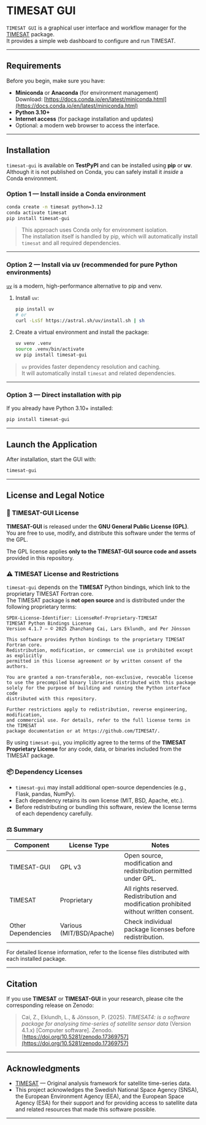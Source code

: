# TIMESAT GUI

`TIMESAT GUI` is a graphical user interface and workflow manager for the [TIMESAT](https://pypi.org/project/timesat/) package.  
It provides a simple web dashboard to configure and run TIMESAT.

---

## Requirements

Before you begin, make sure you have:

- **Miniconda** or **Anaconda** (for environment management)  
  Download: [https://docs.conda.io/en/latest/miniconda.html](https://docs.conda.io/en/latest/miniconda.html)
- **Python 3.10+**
- **Internet access** (for package installation and updates)
- Optional: a modern web browser to access the interface.

---

## Installation

`timesat-gui` is available on **TestPyPI** and can be installed using **pip** or **uv**.  
Although it is not published on Conda, you can safely install it *inside* a Conda environment.

### Option 1 — Install inside a Conda environment

```bash
conda create -n timesat python=3.12
conda activate timesat
pip install timesat-gui
```

> This approach uses Conda only for environment isolation.  
> The installation itself is handled by pip, which will automatically install `timesat` and all required dependencies.

---

### Option 2 — Install via uv (recommended for pure Python environments)

[`uv`](https://github.com/astral-sh/uv) is a modern, high-performance alternative to pip and venv.

1. Install `uv`:

   ```bash
   pip install uv
   # or
   curl -LsSf https://astral.sh/uv/install.sh | sh
   ```

2. Create a virtual environment and install the package:

   ```bash
   uv venv .venv
   source .venv/bin/activate
   uv pip install timesat-gui
   ```

> `uv` provides faster dependency resolution and caching.  
> It will automatically install `timesat` and related dependencies.

---

### Option 3 — Direct installation with pip

If you already have Python 3.10+ installed:

```bash
pip install timesat-gui
```

---

## Launch the Application

After installation, start the GUI with:

```bash
timesat-gui
```

---

## License and Legal Notice

### 🧾 TIMESAT-GUI License

**TIMESAT-GUI** is released under the **GNU General Public License (GPL)**.  
You are free to use, modify, and distribute this software under the terms of the GPL.

The GPL license applies **only to the TIMESAT-GUI source code and assets** provided in this repository.

### ⚠️ TIMESAT License and Restrictions

`timesat-gui` depends on the **TIMESAT** Python bindings, which link to the proprietary TIMESAT Fortran core.  
The TIMESAT package is **not open source** and is distributed under the following proprietary terms:

```
SPDX-License-Identifier: LicenseRef-Proprietary-TIMESAT
TIMESAT Python Bindings License
Version 4.1.7 — © 2025 Zhanzhang Cai, Lars Eklundh, and Per Jönsson

This software provides Python bindings to the proprietary TIMESAT Fortran core.
Redistribution, modification, or commercial use is prohibited except as explicitly
permitted in this license agreement or by written consent of the authors.

You are granted a non-transferable, non-exclusive, revocable license 
to use the precompiled binary libraries distributed with this package 
solely for the purpose of building and running the Python interface code 
distributed with this repository.

Further restrictions apply to redistribution, reverse engineering, modification,
and commercial use. For details, refer to the full license terms in the TIMESAT
package documentation or at https://github.com/TIMESAT/.
```

By using `timesat-gui`, you implicitly agree to the terms of the **TIMESAT Proprietary License** for any code, data, or binaries included from the TIMESAT package.

### 📦 Dependency Licenses

- `timesat-gui` may install additional open-source dependencies (e.g., Flask, pandas, NumPy).  
- Each dependency retains its own license (MIT, BSD, Apache, etc.).  
- Before redistributing or bundling this software, review the license terms of each dependency carefully.

### ⚖️ Summary

| Component        | License Type | Notes |
|------------------|--------------|-------|
| TIMESAT-GUI      | GPL v3       | Open source, modification and redistribution permitted under GPL. |
| TIMESAT          | Proprietary  | All rights reserved. Redistribution and modification prohibited without written consent. |
| Other Dependencies | Various (MIT/BSD/Apache) | Check individual package licenses before redistribution. |

For detailed license information, refer to the license files distributed with each installed package.

---

## Citation

If you use **TIMESAT** or **TIMESAT-GUI** in your research, please cite the corresponding release on Zenodo:

> Cai, Z., Eklundh, L., & Jönsson, P. (2025). *TIMESAT4:  is a software package for analysing time-series of satellite sensor data* (Version 4.1.x) [Computer software]. Zenodo.   
> [https://doi.org/10.5281/zenodo.17369757](https://doi.org/10.5281/zenodo.17369757)

---

## Acknowledgments

- [TIMESAT](https://www.nateko.lu.se/TIMESAT) — Original analysis framework for satellite time-series data.  
- This project acknowledges the Swedish National Space Agency (SNSA), the European Environment Agency (EEA), and the European Space Agency (ESA) for their support and for providing access to satellite data and related resources that made this software possible.

---

